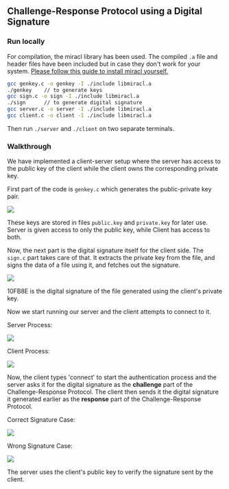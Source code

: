 ## Challenge-Response Protocol using a Digital Signature

### Run locally
For compilation, the miracl library has been used. The compiled `.a` file and header files have been included but in case they don't work for your system. [Please follow this guide to install miracl yourself.](https://adityagudimetla.medium.com/installing-miracl-for-dummies-7eb7192c3285)

```bash
gcc genkey.c -o genkey -I ./include libmiracl.a
./genkey    // to generate keys
gcc sign.c -o sign -I ./include libmiracl.a
./sign      // to generate digital signature
gcc server.c -o server -I ./include libmiracl.a
gcc client.c -o client -I ./include libmiracl.a
```
Then run `./server` and `./client` on two separate terminals.

### Walkthrough

We have implemented a client-server setup where the server has access to the public key of the client while the client owns the corresponding private key.

First part of the code is `genkey.c` which generates the public-private key pair.

![](https://i.imgur.com/WKWOSoc.png)

These keys are stored in files `public.key` and `private.key` for later use. Server is given access to only the public key, while Client has access to both.

Now, the next part is the digital signature itself for the client side. The `sign.c` part takes care of that. It extracts the private key from the file, and signs the data of a file using it, and fetches out the signature.

![](https://i.imgur.com/Mea4Rfs.png)

10FB8E is the digital signature of the file generated using the client's private key.

Now we start running our server and the client attempts to connect to it.

Server Process:

![](https://i.imgur.com/uUtNCFt.png)

Client Process:

![](https://i.imgur.com/EZBafFc.png)

Now, the client types 'connect' to start the authentication process and the server asks it for the digital signature as the **challenge** part of the Challenge-Response Protocol.
The client then sends it the digital signature it generated earlier as the **response** part of the Challenge-Response Protocol.

Correct Signature Case:

![](https://i.imgur.com/WSNE6yR.png)

Wrong Signature Case:

![](https://i.imgur.com/FiquqAU.png)

The server uses the client's public key to verify the signature sent by the client.
